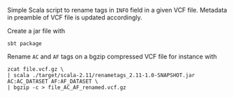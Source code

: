 
Simple Scala script to rename tags in `INFO` field in a given VCF file. 
Metadata in preamble of VCF file is updated accordingly.

Create a jar file with
```
sbt package
```

Rename `AC` and `AF` tags on a bgzip compressed VCF file for instance  with

```
zcat file.vcf.gz \
| scala ./target/scala-2.11/renametags_2.11-1.0-SNAPSHOT.jar AC:AC_DATASET AF:AF_DATASET \
| bgzip -c > file_AC_AF_renamed.vcf.gz
```

